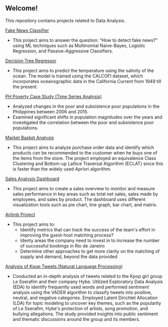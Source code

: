 ## Welcome! 

<p> This repository contains projects related to Data Analysis. </p> 

[Fake News Classifier](https://github.com/lhbsaldana/Data-Science-Projects/blob/main/Fake_News_Classification.ipynb)
  <ul> 
  <li> This project aims to answer the question: “How to detect fake news?” using ML techniques such as Multinomial Naive-Bayes, Logistic Regression, and Passive-Aggressive Classifiers. 
</li>
  </ul>


[Decision Tree Regressor](https://github.com/lhbsaldana/Data-Science-Projects/blob/main/Decision%20Tree%20Regressor.ipynb) 
 <ul> 
  <li> This project aims to predict the temperature using the salinity of the ocean. The model is trained using the CALCOFI dataset, which incorporates oceanographic data in the California Current from 1949 till the present. </li>
  </ul>

[PH Poverty Case Study (Time Series Analysis)](https://github.com/lhbsaldana/Data-Science-Projects/blob/main/PH%20Poverty%20Case%20Study%20(Time%20Series%20Analysis).ipynb) 
 <ul> 
  <li> Analyzed changes in the poor and subsistence poor populations in the Philippines between 2006 and 2015.  </li>
<li> Examined significant shifts in population magnitudes over the years and investigated the correlation between the poor and subsistence poor populations. </li>
 </ul>

 [Market Basket Analysis](https://github.com/lhbsaldana/Data-Science-Projects/blob/main/Market_Basket%20%20Analysis%20.ipynb)
 <ul> 
  <li> This project aims to analyze purchase order data and identify which products can be recommended to the customer when he buys one of the items from the store. The project employed an equivalence Class Clustering and Bottom-up Lattice Traversal Algorithm (ECLAT) since this is faster than the widely used Apriori algorithm. </li>
  </ul>

  [Sales Analysis Dashboard](https://github.com/lhbsaldana/Data-Science-Projects/blob/main/Sales%20Dashboard.pdf) 
   <ul> 
  <li> This project aims to create a sales overview to monitor and measure sales performance in key areas such as total net sales, sales made by employees, and sales by product. The dashboard uses different visualization tools such as pie chart, line graph, bar chart, and matrix. </li>
   </ul>

   [Airbnb Project](https://github.com/lhbsaldana/Data-Science-Projects/tree/main/Airbnb%20Project)
   <ul>
<li>
  This project aims to: 
      <ul> 
<li> Identify metrics that can track the success of the team's effort in improving the guest-host matching process? </li>
<li> Identy areas the company need to invest in to increase the number of successful bookings in Rio de Janeiro </li>
<li> Determine other approaches to get more clarity on the matching of supply and demand, beyond the data provided </li>
    </ul>
</li> 
   </ul>

  [Analysis of Kpop Tweets (Natural Language Processing)](https://github.com/lhbsaldana/Data-Science-Projects/blob/main/NLP%20-%20Twitter%20Data.ipynb) 
<ul>
<li>Conducted an in-depth analysis of tweets related to the Kpop girl group Le Sserafim and their company Hybe. Utilized Exploratory Data Analysis (EDA) to identify frequently used words and performed sentiment analysis using the VADER algorithm to classify tweets into positive, neutral, and negative categories. Employed Latent Dirichlet Allocation (LDA) for topic modeling to uncover key themes, such as the popularity of Le Sserafim, Hybe's protection of artists, song promotion, and bullying allegations. The study provided insights into public sentiment and thematic discussions around the group and its members. </li>
</ul>


